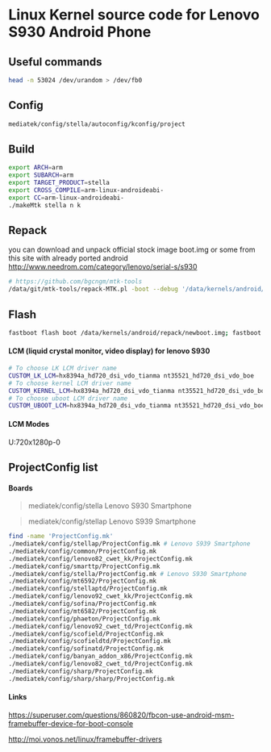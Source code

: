 Linux Kernel source code for Lenovo S930 Android Phone
==============

## Useful commands
```sh
head -n 53024 /dev/urandom > /dev/fb0
```

## Config

```sh
mediatek/config/stella/autoconfig/kconfig/project
```

## Build
```sh
export ARCH=arm
export SUBARCH=arm
export TARGET_PRODUCT=stella
export CROSS_COMPILE=arm-linux-androideabi-
export CC=arm-linux-androideabi-
./makeMtk stella n k
```

## Repack
you can download and unpack official stock image boot.img
or some from this site with already ported android http://www.needrom.com/category/lenovo/serial-s/s930
```sh
# https://github.com/bgcngm/mtk-tools
/data/git/mtk-tools/repack-MTK.pl -boot --debug '/data/kernels/android/repack/boot.img-kernel.img' /data/kernels/android/repack/boot.img-ramdisk /data/kernels/android/repack/newboot.img
```

## Flash
```sh
fastboot flash boot /data/kernels/android/repack/newboot.img; fastboot reboot
```
#### LCM (liquid crystal monitor, video display) for lenovo S930
```sh
# To choose LK LCM driver name
CUSTOM_LK_LCM=hx8394a_hd720_dsi_vdo_tianma nt35521_hd720_dsi_vdo_boe
# To choose kernel LCM driver name
CUSTOM_KERNEL_LCM=hx8394a_hd720_dsi_vdo_tianma nt35521_hd720_dsi_vdo_boe
# To choose uboot LCM driver name
CUSTOM_UBOOT_LCM=hx8394a_hd720_dsi_vdo_tianma nt35521_hd720_dsi_vdo_boe
```
#### LCM Modes
U:720x1280p-0

## ProjectConfig list
#### Boards
> mediatek/config/stella Lenovo S930 Smartphone

> mediatek/config/stellap Lenovo S939 Smartphone
```sh
find -name 'ProjectConfig.mk'
./mediatek/config/stellap/ProjectConfig.mk # Lenovo S939 Smartphone
./mediatek/config/common/ProjectConfig.mk
./mediatek/config/lenovo82_cwet_kk/ProjectConfig.mk
./mediatek/config/smarttp/ProjectConfig.mk
./mediatek/config/stella/ProjectConfig.mk # Lenovo S930 Smartphone
./mediatek/config/mt6592/ProjectConfig.mk
./mediatek/config/stellaptd/ProjectConfig.mk
./mediatek/config/lenovo92_cwet_kk/ProjectConfig.mk
./mediatek/config/sofina/ProjectConfig.mk
./mediatek/config/mt6582/ProjectConfig.mk
./mediatek/config/phaeton/ProjectConfig.mk
./mediatek/config/lenovo92_cwet_td/ProjectConfig.mk
./mediatek/config/scofield/ProjectConfig.mk
./mediatek/config/scofieldtd/ProjectConfig.mk
./mediatek/config/sofinatd/ProjectConfig.mk
./mediatek/config/banyan_addon_x86/ProjectConfig.mk
./mediatek/config/lenovo82_cwet_td/ProjectConfig.mk
./mediatek/config/sharp/ProjectConfig.mk
./mediatek/config/sharp/sharp/ProjectConfig.mk
```

#### Links
https://superuser.com/questions/860820/fbcon-use-android-msm-framebuffer-device-for-boot-console

http://moi.vonos.net/linux/framebuffer-drivers
